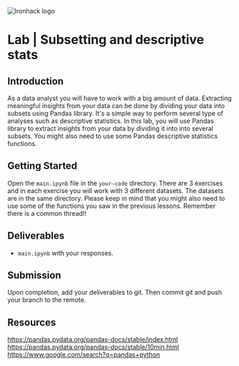 ![Ironhack logo](https://i.imgur.com/1QgrNNw.png)

# Lab | Subsetting and descriptive stats


## Introduction

As a data analyst you will have to work with a big amount of data. Extracting meaningful insights from your data can be done by dividing your data into subsets using Pandas library. It's a simple way to perform several type of analyses such as descriptive statistics.
In this lab, you will use Pandas library to extract insights from your data by dividing it into into several subsets. You might also need to use some Pandas descriptive statistics functions. 

## Getting Started

Open the `main.ipynb` file in the `your-code` directory. There are 3 exercises and in each exercise you will work with 3 different datasets. The datasets are in the same directory. Please keep in mind that you might also need to use some of the functions you saw in the previous lessons. Remember there is a common thread!! 

## Deliverables

- `main.ipynb` with your responses.

## Submission

Upon completion, add your deliverables to git. Then commit git and push your branch to the remote.

## Resources

https://pandas.pydata.org/pandas-docs/stable/index.html
https://pandas.pydata.org/pandas-docs/stable/10min.html
https://www.google.com/search?q=pandas+python



